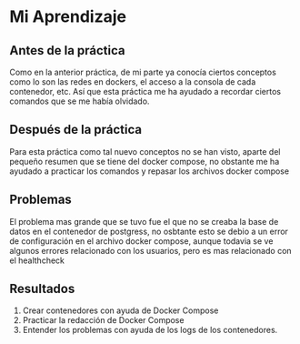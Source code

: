 # Mi Aprendizaje
## Antes de la práctica
Como en la anterior práctica, de mi parte ya conocía ciertos conceptos como lo son las redes en dockers, el acceso a la consola de cada contenedor, etc. Así que esta práctica me ha ayudado a recordar ciertos comandos que se me había olvidado.

## Después de la práctica
Para esta práctica como tal nuevo conceptos no se han visto, aparte del pequeño resumen que se tiene del docker compose, no obstante me ha ayudado a practicar los comandos y repasar los archivos docker compose

## Problemas
El problema mas grande que se tuvo fue el que no se creaba la base de datos en el contenedor de postgress, no osbtante esto se debio a un error de configuración en el archivo docker compose, aunque todavia se ve algunos errores relacionado con los usuarios, pero es mas relacionado con el healthcheck

## Resultados
1. Crear contenedores con ayuda de Docker Compose
2. Practicar la redacción de Docker Compose
3. Entender los problemas con ayuda de los logs de los contenedores.
